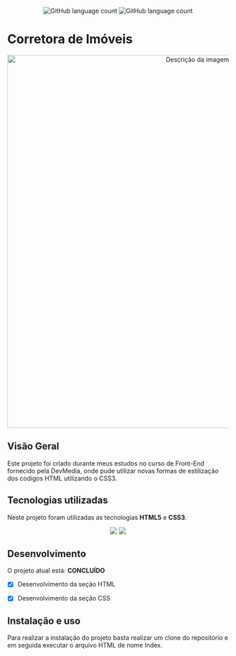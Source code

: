<p align="center">
    <img alt="GitHub language count" src="https://img.shields.io/github/repo-size/YuriAres/Project-Corretora?style=for-the-badge">
    <img alt="GitHub language count" src="https://img.shields.io/github/languages/count/YuriAres/Project-Corretora?style=for-the-badge">
</p>

# Corretora de Imóveis 
<p align="center">
    <img src="https://github.com/YuriAres/Project-Corretora/assets/49327925/5ad395c1-1f81-4b6e-b43e-dabd620b1696" alt="Descrição da imagem" style="width: 850px; height: auto;">
</p>

## Visão Geral
Este projeto foi criado durante meus estudos no curso de Front-End fornecido pela DevMedia, onde pude utilizar novas formas de estilização dos codigos HTML utilizando o CSS3.


## Tecnologias utilizadas
Neste projeto foram utilizadas as tecnologias **HTML5** e **CSS3**.
<p align="center">
    <img src="https://img.shields.io/badge/HTML5-E34F26?style=for-the-badge&logo=html5&logoColor=white">
    <img src="https://img.shields.io/badge/CSS3-1572B6?style=for-the-badge&logo=css3&logoColor=white">
</p>


## Desenvolvimento
O projeto atual está: **CONCLUÍDO**
- [x] Desenvolvimento da seção HTML
- [x] Desenvolvimento da seção CSS


## Instalação e uso
Para realizar a instalação do projeto basta realizar um clone do repositório e em seguida executar o arquivo HTML de nome Index.


